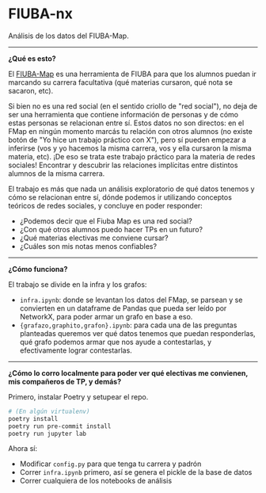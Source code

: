 # FIUBA-nx

Análisis de los datos del FIUBA-Map.

---

**¿Qué es esto?**

El [FIUBA-Map](https://fede.dm/FIUBA-Map/) es una herramienta de FIUBA para que los alumnos puedan ir marcando su carrera facultativa (qué materias cursaron, qué nota se sacaron, etc).

Si bien no es una red social (en el sentido criollo de "red social"), no deja de ser una herramienta que contiene información de personas y de cómo estas personas se relacionan entre sí. Estos datos no son directos: en el FMap en ningún momento marcás tu relación con otros alumnos (no existe botón de "Yo hice un trabajo práctico con X"), pero sí pueden empezar a inferirse (vos y yo hacemos la misma carrera, vos y ella cursaron la misma materia, etc). ¡De eso se trata este trabajo práctico para la materia de redes sociales! Encontrar y descubrir las relaciones implícitas entre distintos alumnos de la misma carrera.

El trabajo es más que nada un análisis exploratorio de qué datos tenemos y cómo se relacionan entre sí, dónde podemos ir utilizando conceptos teóricos de redes sociales, y concluye en poder responder:

- ¿Podemos decir que el Fiuba Map es una red social?
- ¿Con qué otros alumnos puedo hacer TPs en un futuro?
- ¿Qué materias electivas me conviene cursar?
- ¿Cuáles son mis notas menos confiables?

---

**¿Cómo funciona?**

El trabajo se divide en la infra y los grafos:

- `infra.ipynb`: donde se levantan los datos del FMap, se parsean y se convierten en un dataframe de Pandas que pueda ser leído por NetworkX, para poder armar un grafo en base a eso.
- `{grafazo,graphito,grafon}.ipynb`: para cada una de las preguntas planteadas queremos ver qué datos tenemos que puedan responderlas, qué grafo podemos armar que nos ayude a contestarlas, y efectivamente lograr contestarlas.

---

**¿Cómo lo corro localmente para poder ver qué electivas me convienen, mis compañeros de TP, y demás?**

Primero, instalar Poetry y setupear el repo.

```zsh
# (En algún virtualenv)
poetry install
poetry run pre-commit install
poetry run jupyter lab
```

Ahora sí:

- Modificar `config.py` para que tenga tu carrera y padrón
- Correr `infra.ipynb` primero, así se genera el pickle de la base de datos
- Correr cualquiera de los notebooks de análisis
